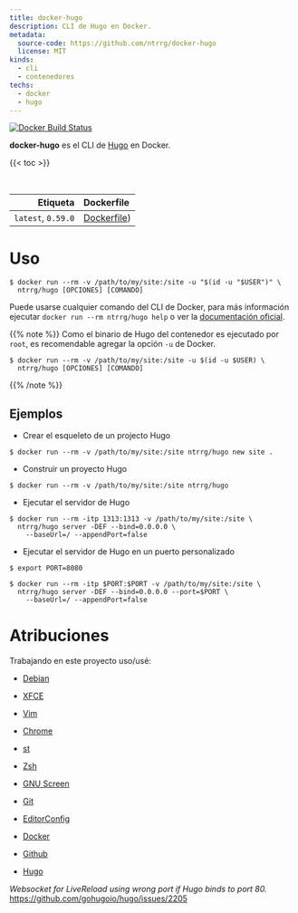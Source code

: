 ```yaml
---
title: docker-hugo
description: CLI de Hugo en Docker.
metadata:
  source-code: https://github.com/ntrrg/docker-hugo
  license: MIT
kinds:
  - cli
  - contenedores
techs:
  - docker
  - hugo
---
```


[![Docker Build Status](https://img.shields.io/docker/build/ntrrg/hugo.svg)](https://hub.docker.com/r/ntrrg/hugo)

[Hugo]: https://gohugo.io

**docker-hugo** es el CLI de [Hugo][] en Docker.

{{< toc >}}

<br/>

| Etiqueta | Dockerfile |
| --: | :-- |
| `latest`, `0.59.0` | [Dockerfile](https://github.com/ntrrg/docker-hugo/blob/0.59.0/Dockerfile)) |

# Uso

```shell-session
$ docker run --rm -v /path/to/my/site:/site -u "$(id -u "$USER")" \
  ntrrg/hugo [OPCIONES] [COMANDO]
```

Puede usarse cualquier comando del CLI de Docker, para más información ejecutar
`docker run --rm ntrrg/hugo help` o ver la [documentación oficial](https://gohugo.io/commands/).

{{% note %}}
Como el binario de Hugo del contenedor es ejecutado por `root`, es recomendable
agregar la opción `-u` de Docker.

```shell-session
$ docker run --rm -v /path/to/my/site:/site -u $(id -u $USER) \
  ntrrg/hugo [OPCIONES] [COMANDO]
```
{{% /note %}}

## Ejemplos

* Crear el esqueleto de un projecto Hugo

```shell-session
$ docker run --rm -v /path/to/my/site:/site ntrrg/hugo new site .
```

* Construir un proyecto Hugo

```shell-session
$ docker run --rm -v /path/to/my/site:/site ntrrg/hugo
```

* Ejecutar el servidor de Hugo

```shell-session
$ docker run --rm -itp 1313:1313 -v /path/to/my/site:/site \
  ntrrg/hugo server -DEF --bind=0.0.0.0 \
    --baseUrl=/ --appendPort=false
```

* Ejecutar el servidor de Hugo en un puerto personalizado

```shell-session
$ export PORT=8080
```

```shell-session
$ docker run --rm -itp $PORT:$PORT -v /path/to/my/site:/site \
  ntrrg/hugo server -DEF --bind=0.0.0.0 --port=$PORT \
    --baseUrl=/ --appendPort=false
```

# Atribuciones

Trabajando en este proyecto uso/usé:

* [Debian](https://www.debian.org/)

* [XFCE](https://xfce.org/)

* [Vim](https://www.vim.org/)

* [Chrome](https://www.google.com/chrome/browser/desktop/index.html)

* [st](https://st.suckless.org/)

* [Zsh](http://www.zsh.org/)

* [GNU Screen](https://www.gnu.org/software/screen)

* [Git](https://git-scm.com/)

* [EditorConfig](http://editorconfig.org/)

* [Docker](https://docker.com)

* [Github](https://github.com)

* [Hugo][]

*Websocket for LiveReload using wrong port if Hugo binds to port 80.* <https://github.com/gohugoio/hugo/issues/2205>


